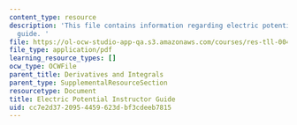 ```yaml
---
content_type: resource
description: 'This file contains information regarding electric potential instructor
  guide. '
file: https://ol-ocw-studio-app-qa.s3.amazonaws.com/courses/res-tll-004-stem-concept-videos-fall-2013/cc7e2d3720954459623dbf3cdeeb7815_MITRES_TLL-004F13_EleGuide.pdf
file_type: application/pdf
learning_resource_types: []
ocw_type: OCWFile
parent_title: Derivatives and Integrals
parent_type: SupplementalResourceSection
resourcetype: Document
title: Electric Potential Instructor Guide
uid: cc7e2d37-2095-4459-623d-bf3cdeeb7815
---
```

